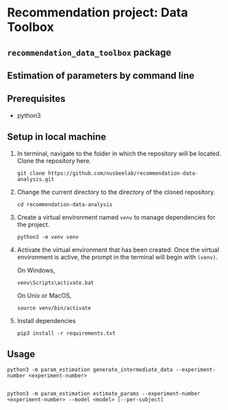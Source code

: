 # Recommendation project: Data Toolbox

## `recommendation_data_toolbox` package

## Estimation of parameters by command line

## Prerequisites

- python3

## Setup in local machine

1. In terminal, navigate to the folder in which the repository will be located. Clone the repository here.

   ```
   git clone https://github.com/nusbeelab/recommendation-data-analysis.git
   ```

1. Change the current directory to the directory of the cloned repository.

   ```
   cd recommendation-data-analysis
   ```

1. Create a virtual environment named `venv` to manage dependencies for the project.

   ```
   python3 -m venv venv
   ```

1. Activate the virtual environment that has been created. Once the virtual environment is active, the prompt in the terminal will begin with `(venv)`.

   On Windows,

   ```
   venv\Scripts\activate.bat
   ```

   On Unix or MacOS,

   ```
   source venv/bin/activate
   ```

1. Install dependencies
   ```
   pip3 install -r requirements.txt
   ```

## Usage

```
python3 -m param_estimation generate_intermediate_data --experiment-number <experiment-number>

```

```

python3 -m param_estimation estimate_params --experiment-number <experiment-number> --model <model> [--per-subject]

```
